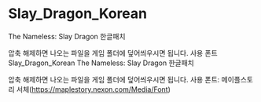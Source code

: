 # Slay_Dragon_Korean
The Nameless: Slay Dragon 한글패치

압축 해제하면 나오는 파일을 게임 폴더에 덮어씌우시면 됩니다.
사용 폰트 Slay_Dragon_Korean
The Nameless: Slay Dragon 한글패치

압축 해제하면 나오는 파일을 게임 폴더에 덮어씌우시면 됩니다.
사용 폰트: 메이플스토리 서체(https://maplestory.nexon.com/Media/Font)
